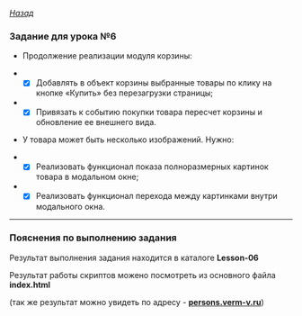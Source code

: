 ﻿*[Назад](./../README.md)*  
  
### Задание для урока №6  
  
- Продолжение реализации модуля корзины:
  
- - [X] Добавлять в объект корзины выбранные товары по клику на кнопке «Купить» 
без перезагрузки страницы;
  
- - [X] Привязать к событию покупки товара пересчет корзины и обновление ее внешнего вида.  
  
- У товара может быть несколько изображений. Нужно:  
  
- - [X] Реализовать функционал показа полноразмерных картинок товара в модальном окне;  
  
- - [X] Реализовать функционал перехода между картинками внутри модального окна.  
  
---  
  
### Пояснения по выполнению задания  
  
Результат выполнения задания находится в каталоге **Lesson-06**  
  
Результат работы скриптов можено посмотреть из основного файла **index.html**  
  
(так же результат можно увидеть по адресу - **[persons.verm-v.ru](http://persons.verm-v.ru)**)  
  
